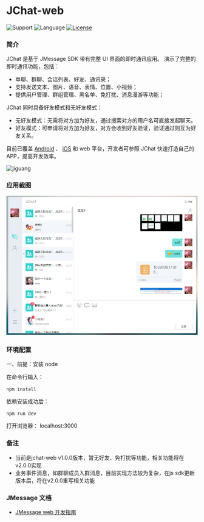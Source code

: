 # JChat-web

![Support](https://img.shields.io/badge/support-IE11-blue.svg?style=flat)
![Language](http://img.shields.io/badge/language-Angular2-brightgreen.svg?style=flat)
[![License](http://img.shields.io/badge/license-MIT-lightgrey.svg?style=flat
		)](http://mit-license.org)

		
### 简介

JChat 是基于 JMessage SDK 带有完整 UI 界面的即时通讯应用。 演示了完整的即时通讯功能，包括：

* 单聊、群聊、会话列表、好友、通讯录；
* 支持发送文本、图片、语音、表情、位置、小视频；
* 提供用户管理、群组管理、黑名单、免打扰、消息漫游等功能；

JChat 同时具备好友模式和无好友模式：

* 无好友模式：无需将对方加为好友，通过搜索对方的用户名可直接发起聊天。
* 好友模式：可申请将对方加为好友，对方会收到好友验证，验证通过则互为好友关系。

目前已覆盖 [Android](https://github.com/jpush/jchat-android) 、 [iOS](https://github.com/jpush/jchat-swift) 和 web 平台，开发者可参照 JChat 快速打造自己的 APP，提高开发效率。

![jiguang](./images/webjchat.gif)

### 应用截图

![jiguang](./images/webjchat2.png)

### 环境配置

一、前提：安装 node 

在命令行输入：

```
npm install
```
依赖安装成功后：
```
npm run dev
```
打开浏览器：
localhost:3000

### 备注
* 当前是jchat-web v1.0.0版本，暂无好友、免打扰等功能，相关功能将在v2.0.0实现
* 业务事件消息，如群聊成员入群消息，目前实现方法较为复杂，在js sdk更新版本后，将在v2.0.0重写相关功能

### JMessage 文档

* [JMessage web 开发指南](https://docs.jiguang.cn/jmessage/client/im_sdk_js_v2/)